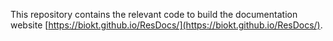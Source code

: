 This repository contains the relevant code to build
the documentation website [https://biokt.github.io/ResDocs/](https://biokt.github.io/ResDocs/).
